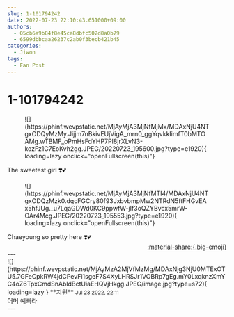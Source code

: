 ```yaml
---
slug: 1-101794242
date: 2022-07-23 22:10:43.651000+09:00
authors:
  - 05cb6a9b84f8e45ca8dbfc502d8a0b79
  - 6599dbbcaa26237c2ab0f3becb421b45
categories:
  - Jiwon
tags:
  - Fan Post
---
```


# 1-101794242

<div class="post-container" markdown="1">
<div class="content-container md-sidebar__scrollwrap" markdown="1">


<figure markdown="1">
![](https://phinf.wevpstatic.net/MjAyMjA3MjNfMjMx/MDAxNjU4NTgxODQyMzMy.Jijjm7nBkivEUjVigA_mrn0_ggYqvkkIimfT0bMTOAMg.wTBMF_oPmHsFdYHP7PI8jrXLvN3-kozFz1C7EoKvh2gg.JPEG/20220723_195600.jpg?type=e1920){ loading=lazy onclick="openFullscreen(this)"}
</figure>
The sweetest girl ❣️💕
<figure markdown="1">
![](https://phinf.wevpstatic.net/MjAyMjA3MjNfMTI4/MDAxNjU4NTgxODQzMzk0.dqcFGCry80f93JxbvbmpMw2NTRdN5ftFHGvEAx5hfJUg._u7LqaGDWd0KC9ppwfW-jIf3oQZYBvcx5mrW-OAr4Mcg.JPEG/20220723_195553.jpg?type=e1920){ loading=lazy onclick="openFullscreen(this)"}
</figure>
Chaeyoung so pretty here ❣️💕

</div>
</div>

<div style="text-align: right;" markdown="1">
<a href="https://weverse.io/fromis9/fanpost/1-101794242" style="text-align: right;">:material-share:{.big-emoji}</a>
</div>
---

<div class="comments-container md-sidebar__scrollwrap" markdown="1">
<div class="comment" markdown="1">
<div class='id-container' markdown="1">
![](https://phinf.wevpstatic.net/MjAyMzA2MjVfMzMg/MDAxNjg3NjU0MTExOTU5.7GFeCpkRW4jdCPevFi1sgeF7S4XyLHRSJr1VOBRp7gEg.mY0LxqknzXmYC4oZ6TpxCmdSnAbldBctUiaEHQVjHkgg.JPEG/image.jpg?type=s72){ loading=lazy }
**<span class="artist">지원</span>** <small>Jul 23 2022, 22:11</small><br>
</div>
<div class='comment-body' markdown="1">
어머 예뻐라
</div>
</div>
</div>
---
